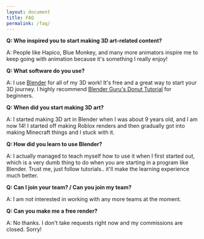 ```yaml
---
layout: document
title: FAQ
permalink: /faq/
---
```

<style>
#FAQ {background: var(--blue-light);}
</style>


**Q: Who inspired you to start making 3D art-related content?**

A: People like Hapico, Blue Monkey, and many more animators inspire me to keep going with animation because it's something I really enjoy!



**Q: What software do you use?**

A: I use [Blender](https://www.blender.org/) for all of my 3D work! It's free and a great way to start your 3D journey. I highly recommend [Blender Guru's Donut Tutorial](https://www.youtube.com/watch?v=nIoXOplUvAw&list=PLjEaoINr3zgFX8ZsChQVQsuDSjEqdWMAD) for beginners.

  

**Q: When did you start making 3D art?**

A: I started making 3D art in Blender when I was about 9 years old, and I am now 14! I started off making Roblox renders and then gradually got into making Minecraft things and I stuck with it.

  

**Q: How did you learn to use Blender?**

A: I actually managed to teach myself how to use it when I first started out, which is a very dumb thing to do when you are starting in a program like Blender. Trust me, just follow tutorials.. it'll make the learning experience much better.

  

**Q: Can I join your team? / Can you join my team?**

A: I am not interested in working with any more teams at the moment.

  

**Q: Can you make me a free render?**

A: No thanks. I don't take requests right now and my commissions are closed. Sorry!